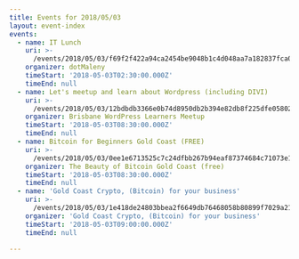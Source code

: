 ```yaml
---
title: Events for 2018/05/03
layout: event-index
events:
  - name: IT Lunch
    uri: >-
      /events/2018/05/03/f69f2f422a94ca2454be9048b1c4d048aa7a182837fca0e3d64fa958d18c57d9
    organizer: dotMaleny
    timeStart: '2018-05-03T02:30:00.000Z'
    timeEnd: null
  - name: Let's meetup and learn about Wordpress (including DIVI)
    uri: >-
      /events/2018/05/03/12bdbdb3366e0b74d8950db2b394e82db8f225dfe058024fdad634894f2a8fac
    organizer: Brisbane WordPress Learners Meetup
    timeStart: '2018-05-03T08:30:00.000Z'
    timeEnd: null
  - name: Bitcoin for Beginners Gold Coast (FREE)
    uri: >-
      /events/2018/05/03/0ee1e6713525c7c24dfbb267b94eaf87374684c71073e12e2319504a9b2ebdfc
    organizer: The Beauty of Bitcoin Gold Coast (free)
    timeStart: '2018-05-03T08:30:00.000Z'
    timeEnd: null
  - name: 'Gold Coast Crypto, (Bitcoin) for your business'
    uri: >-
      /events/2018/05/03/1e418de24803bbea2f6649db76468058b80899f7029a211cee2c99bc3b811377
    organizer: 'Gold Coast Crypto, (Bitcoin) for your business'
    timeStart: '2018-05-03T09:00:00.000Z'
    timeEnd: null

---
```

